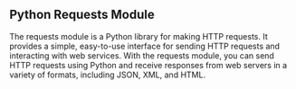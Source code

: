 ## Python Requests Module
The requests module is a Python library for making HTTP requests. It provides a simple, easy-to-use interface for sending HTTP requests and interacting with web services. With the requests module, you can send HTTP requests using Python and receive responses from web servers in a variety of formats, including JSON, XML, and HTML.
